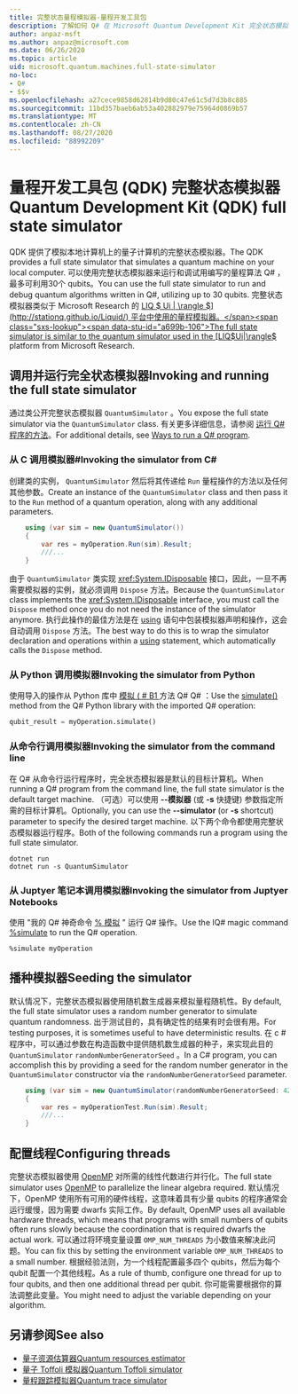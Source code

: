 ```yaml
---
title: 完整状态量程模拟器-量程开发工具包
description: 了解如何 Q# 在 Microsoft Quantum Development Kit 完全状态模拟器上运行你的程序。
author: anpaz-msft
ms.author: anpaz@microsoft.com
ms.date: 06/26/2020
ms.topic: article
uid: microsoft.quantum.machines.full-state-simulator
no-loc:
- Q#
- $$v
ms.openlocfilehash: a27cece9858d62814b9d80c47e61c5d7d3b8c885
ms.sourcegitcommit: 11bd357baeb6ab53a402882979e75964d0869b57
ms.translationtype: MT
ms.contentlocale: zh-CN
ms.lasthandoff: 08/27/2020
ms.locfileid: "88992209"
---
```

# <a name="quantum-development-kit-qdk-full-state-simulator"></a><span data-ttu-id="a699b-103">量程开发工具包 (QDK) 完整状态模拟器</span><span class="sxs-lookup"><span data-stu-id="a699b-103">Quantum Development Kit (QDK) full state simulator</span></span>

<span data-ttu-id="a699b-104">QDK 提供了模拟本地计算机上的量子计算机的完整状态模拟器。</span><span class="sxs-lookup"><span data-stu-id="a699b-104">The QDK provides a full state simulator that simulates a quantum machine on your local computer.</span></span> <span data-ttu-id="a699b-105">可以使用完整状态模拟器来运行和调试用编写的量程算法 Q# ，最多可利用30个 qubits。</span><span class="sxs-lookup"><span data-stu-id="a699b-105">You can use the full state simulator to run and debug quantum algorithms written in Q#, utilizing up to 30 qubits.</span></span> <span data-ttu-id="a699b-106">完整状态模拟器类似于 Microsoft Research 的  [LIQ $ Ui | \rangle $](http://stationq.github.io/Liquid/) 平台中使用的量程模拟器。</span><span class="sxs-lookup"><span data-stu-id="a699b-106">The full state simulator is similar to the quantum simulator used in the  [LIQ$Ui|\rangle$](http://stationq.github.io/Liquid/) platform from Microsoft Research.</span></span>

## <a name="invoking-and-running-the-full-state-simulator"></a><span data-ttu-id="a699b-107">调用并运行完全状态模拟器</span><span class="sxs-lookup"><span data-stu-id="a699b-107">Invoking and running the full state simulator</span></span>

<span data-ttu-id="a699b-108">通过类公开完整状态模拟器 `QuantumSimulator` 。</span><span class="sxs-lookup"><span data-stu-id="a699b-108">You expose the full state simulator via the `QuantumSimulator` class.</span></span> <span data-ttu-id="a699b-109">有关更多详细信息，请参阅 [运行 Q# 程序的方法](xref:microsoft.quantum.guide.host-programs)。</span><span class="sxs-lookup"><span data-stu-id="a699b-109">For additional details, see [Ways to run a Q# program](xref:microsoft.quantum.guide.host-programs).</span></span>

### <a name="invoking-the-simulator-from-c"></a><span data-ttu-id="a699b-110">从 C 调用模拟器#</span><span class="sxs-lookup"><span data-stu-id="a699b-110">Invoking the simulator from C#</span></span>

<span data-ttu-id="a699b-111">创建类的实例， `QuantumSimulator` 然后将其传递给 `Run` 量程操作的方法以及任何其他参数。</span><span class="sxs-lookup"><span data-stu-id="a699b-111">Create an instance of the `QuantumSimulator` class and then pass it to the `Run` method of a quantum operation, along with any additional parameters.</span></span>
```csharp
    using (var sim = new QuantumSimulator())
    {
        var res = myOperation.Run(sim).Result;
        ///...
    }
```

<span data-ttu-id="a699b-112">由于 `QuantumSimulator` 类实现 <xref:System.IDisposable> 接口，因此，一旦不再需要模拟器的实例，就必须调用 `Dispose` 方法。</span><span class="sxs-lookup"><span data-stu-id="a699b-112">Because the `QuantumSimulator` class implements the <xref:System.IDisposable> interface, you must call the `Dispose` method once you do not need the instance of the simulator anymore.</span></span> <span data-ttu-id="a699b-113">执行此操作的最佳方法是在 [using](https://docs.microsoft.com/dotnet/csharp/language-reference/keywords/using-statement) 语句中包装模拟器声明和操作，这会自动调用 `Dispose` 方法。</span><span class="sxs-lookup"><span data-stu-id="a699b-113">The best way to do this is to wrap the simulator declaration and operations within a [using](https://docs.microsoft.com/dotnet/csharp/language-reference/keywords/using-statement) statement, which automatically calls the `Dispose` method.</span></span>

### <a name="invoking-the-simulator-from-python"></a><span data-ttu-id="a699b-114">从 Python 调用模拟器</span><span class="sxs-lookup"><span data-stu-id="a699b-114">Invoking the simulator from Python</span></span>

<span data-ttu-id="a699b-115">使用导入的操作从 Python 库中 [模拟 ( # B1 ](https://docs.microsoft.com/python/qsharp-core/qsharp.loader.qsharpcallable) 方法 Q# Q# ：</span><span class="sxs-lookup"><span data-stu-id="a699b-115">Use the [simulate()](https://docs.microsoft.com/python/qsharp-core/qsharp.loader.qsharpcallable) method from the Q# Python library with the imported Q# operation:</span></span>

```python
qubit_result = myOperation.simulate()
```

### <a name="invoking-the-simulator-from-the-command-line"></a><span data-ttu-id="a699b-116">从命令行调用模拟器</span><span class="sxs-lookup"><span data-stu-id="a699b-116">Invoking the simulator from the command line</span></span>

<span data-ttu-id="a699b-117">在 Q# 从命令行运行程序时，完全状态模拟器是默认的目标计算机。</span><span class="sxs-lookup"><span data-stu-id="a699b-117">When running a Q# program from the command line, the full state simulator is the default target machine.</span></span> <span data-ttu-id="a699b-118">（可选）可以使用 **--模拟器** (或 **-s** 快捷键) 参数指定所需的目标计算机。</span><span class="sxs-lookup"><span data-stu-id="a699b-118">Optionally, you can use the **--simulator** (or **-s** shortcut) parameter to specify the desired target machine.</span></span> <span data-ttu-id="a699b-119">以下两个命令都使用完整状态模拟器运行程序。</span><span class="sxs-lookup"><span data-stu-id="a699b-119">Both of the following commands run a program using the full state simulator.</span></span> 

```dotnetcli
dotnet run
dotnet run -s QuantumSimulator
```

### <a name="invoking-the-simulator-from-juptyer-notebooks"></a><span data-ttu-id="a699b-120">从 Juptyer 笔记本调用模拟器</span><span class="sxs-lookup"><span data-stu-id="a699b-120">Invoking the simulator from Juptyer Notebooks</span></span>

<span data-ttu-id="a699b-121">使用 "我的 Q# 神奇命令 [% 模拟](xref:microsoft.quantum.iqsharp.magic-ref.simulate) " 运行 Q# 操作。</span><span class="sxs-lookup"><span data-stu-id="a699b-121">Use the IQ# magic command [%simulate](xref:microsoft.quantum.iqsharp.magic-ref.simulate) to run the Q# operation.</span></span>

```
%simulate myOperation
```
## <a name="seeding-the-simulator"></a><span data-ttu-id="a699b-122">播种模拟器</span><span class="sxs-lookup"><span data-stu-id="a699b-122">Seeding the simulator</span></span>

<span data-ttu-id="a699b-123">默认情况下，完整状态模拟器使用随机数生成器来模拟量程随机性。</span><span class="sxs-lookup"><span data-stu-id="a699b-123">By default, the full state simulator uses a random number generator to simulate quantum randomness.</span></span> <span data-ttu-id="a699b-124">出于测试目的，具有确定性的结果有时会很有用。</span><span class="sxs-lookup"><span data-stu-id="a699b-124">For testing purposes, it is sometimes useful to have deterministic results.</span></span> <span data-ttu-id="a699b-125">在 c # 程序中，可以通过参数在构造函数中提供随机数生成器的种子，来实现此目的 `QuantumSimulator` `randomNumberGeneratorSeed` 。</span><span class="sxs-lookup"><span data-stu-id="a699b-125">In a C# program, you can accomplish this by providing a seed for the random number generator in the `QuantumSimulator` constructor via the `randomNumberGeneratorSeed` parameter.</span></span>

```csharp
    using (var sim = new QuantumSimulator(randomNumberGeneratorSeed: 42))
    {
        var res = myOperationTest.Run(sim).Result;
        ///...
    }
```

## <a name="configuring-threads"></a><span data-ttu-id="a699b-126">配置线程</span><span class="sxs-lookup"><span data-stu-id="a699b-126">Configuring threads</span></span>

<span data-ttu-id="a699b-127">完整状态模拟器使用 [OpenMP](http://www.openmp.org/) 对所需的线性代数进行并行化。</span><span class="sxs-lookup"><span data-stu-id="a699b-127">The full state simulator uses [OpenMP](http://www.openmp.org/) to parallelize the linear algebra required.</span></span> <span data-ttu-id="a699b-128">默认情况下，OpenMP 使用所有可用的硬件线程，这意味着具有少量 qubits 的程序通常会运行缓慢，因为需要 dwarfs 实际工作。</span><span class="sxs-lookup"><span data-stu-id="a699b-128">By default, OpenMP uses all available hardware threads, which means that programs with small numbers of qubits often runs slowly because the coordination that is required dwarfs the actual work.</span></span> <span data-ttu-id="a699b-129">可以通过将环境变量设置 `OMP_NUM_THREADS` 为小数值来解决此问题。</span><span class="sxs-lookup"><span data-stu-id="a699b-129">You can fix this by setting the environment variable `OMP_NUM_THREADS` to a small number.</span></span> <span data-ttu-id="a699b-130">根据经验法则，为一个线程配置最多四个 qubits，然后为每个 qubit 配置一个其他线程。</span><span class="sxs-lookup"><span data-stu-id="a699b-130">As a rule of thumb, configure one thread for up to four qubits, and then one additional thread per qubit.</span></span> <span data-ttu-id="a699b-131">你可能需要根据你的算法调整此变量。</span><span class="sxs-lookup"><span data-stu-id="a699b-131">You might need to adjust the variable depending on your algorithm.</span></span>

## <a name="see-also"></a><span data-ttu-id="a699b-132">另请参阅</span><span class="sxs-lookup"><span data-stu-id="a699b-132">See also</span></span>

- [<span data-ttu-id="a699b-133">量子资源估算器</span><span class="sxs-lookup"><span data-stu-id="a699b-133">Quantum resources estimator</span></span>](xref:microsoft.quantum.machines.resources-estimator)
- [<span data-ttu-id="a699b-134">量子 Toffoli 模拟器</span><span class="sxs-lookup"><span data-stu-id="a699b-134">Quantum Toffoli simulator</span></span>](xref:microsoft.quantum.machines.toffoli-simulator)
- [<span data-ttu-id="a699b-135">量程跟踪模拟器</span><span class="sxs-lookup"><span data-stu-id="a699b-135">Quantum trace simulator</span></span>](xref:microsoft.quantum.machines.qc-trace-simulator.intro)